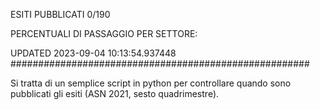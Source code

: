 ESITI PUBBLICATI 0/190 

PERCENTUALI DI PASSAGGIO PER SETTORE:

UPDATED 2023-09-04 10:13:54.937448
###################################################### 

Si tratta di un semplice script in python per controllare quando sono pubblicati gli esiti (ASN 2021, sesto quadrimestre).

